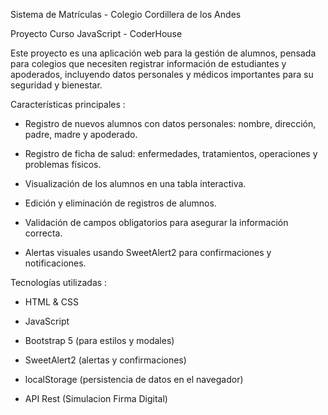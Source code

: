 Sistema de Matrículas - Colegio Cordillera de los Andes

Proyecto Curso JavaScript - CoderHouse

Este proyecto es una aplicación web para la gestión de alumnos, pensada para colegios que necesiten registrar información de estudiantes y apoderados, incluyendo datos personales y médicos importantes para su seguridad y bienestar.


Características principales :

* Registro de nuevos alumnos con datos personales: nombre, dirección, padre, madre y apoderado.

* Registro de ficha de salud: enfermedades, tratamientos, operaciones y problemas físicos.

* Visualización de los alumnos en una tabla interactiva.

* Edición y eliminación de registros de alumnos.

* Validación de campos obligatorios para asegurar la información correcta.

* Alertas visuales usando SweetAlert2 para confirmaciones y notificaciones.


Tecnologías utilizadas : 

* HTML & CSS

* JavaScript

* Bootstrap 5 (para estilos y modales)

* SweetAlert2 (alertas y confirmaciones)

* localStorage (persistencia de datos en el navegador)

* API Rest (Simulacion Firma Digital)

